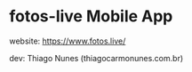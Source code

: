 # fotos-live Mobile App

website: https://www.fotos.live/

dev: Thiago Nunes (thiagocarmonunes.com.br)